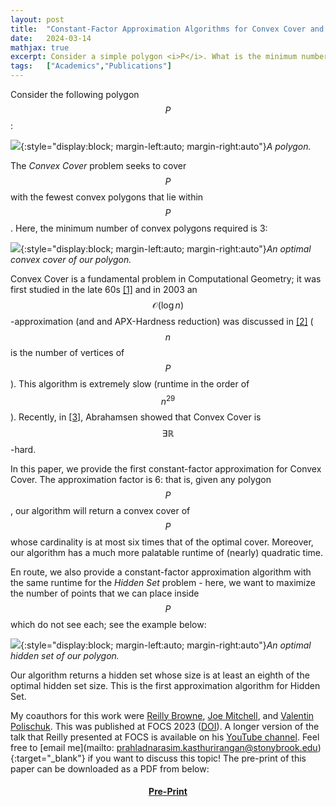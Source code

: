 ```yaml
---
layout: post
title:  "Constant-Factor Approximation Algorithms for Convex Cover and Hidden Set in a Simple Polygon"
date:   2024-03-14
mathjax: true
excerpt: Consider a simple polygon <i>P</i>. What is the minimum number of convex subsets of <i>P</i> are required to completely cover <i>P</i>? This fundamental problem (called <i>Convex Cover</i>) in computational geometry has proven to be frustratingly hard to solve exactly and/or to approximate for over fifty years. In this work, we provide the first constant-factor approximation for Convex Cover. This algorithm runs in (nearly) quadratic time. En route, we also provide a constant-factor approximation algorithm for the <i>Hidden Set</i> problem, where we need to find the maximum number of points inside <i>P</i> which do not see each other. This is the first approximation algorithm for Hidden Set in literature.       
tags:   ["Academics","Publications"]
---
```


Consider the following polygon $$P$$:

![]({{site.baseurl}}/images/ConvexCover/polygon.png){:style="display:block; margin-left:auto; margin-right:auto"}*A polygon.*

The *Convex Cover* problem seeks to cover $$P$$ with the fewest convex polygons that lie within $$P$$. Here, the minimum number of convex polygons required is 3:

![]({{site.baseurl}}/images/ConvexCover/convex_cover.png){:style="display:block; margin-left:auto; margin-right:auto"}*An optimal convex cover of our polygon.*

Convex Cover is a fundamental problem in Computational Geometry; it was first studied in the late 60s [[1]](https://www.sciencedirect.com/science/article/abs/pii/003132036890006X) and in 2003 an $$\mathcal{O}(\log{n})$$-approximation (and and APX-Hardness reduction) was discussed in [[2]](https://epubs.siam.org/doi/10.1137/S0097539702405139) ($$n$$ is the number of vertices of $$P$$). This algorithm is extremely slow (runtime in the order of $$n^{29}$$). Recently, in [[3]](http://ieee-focs.org/FOCS-2021-Papers/pdfs/FOCS2021-5stbVHiOp5jRHWlSl41FkR/205500a375/205500a375.pdf), Abrahamsen showed that Convex Cover is $$\exists\mathbb{R}$$-hard. 

In this paper, we provide the first constant-factor approximation for Convex Cover. The approximation factor is 6: that is, given any polygon $$P$$, our algorithm will return a convex cover of $$P$$ whose cardinality is at most six times that of the optimal cover. Moreover, our algorithm has a much more palatable runtime of (nearly) quadratic time.

En route, we also provide a constant-factor approximation algorithm with the same runtime for the *Hidden Set* problem - here, we want to maximize the number of points that we can place inside $$P$$ which do not see each; see the example below:

![]({{site.baseurl}}/images/ConvexCover/hidden_set.png){:style="display:block; margin-left:auto; margin-right:auto"}*An optimal hidden set of our polygon.*

Our algorithm returns a hidden set whose size is at least an eighth of the optimal hidden set size. This is the first approximation algorithm for Hidden Set.

My coauthors for this work were [Reilly Browne](https://rajalo.github.io), [Joe Mitchell](https://www.stonybrook.edu/commcms/ams/people/_faculty_profiles/mitchell), and [Valentin Polischuk](https://itn-web.it.liu.se/~valpo40/). This was published at FOCS 2023 ([DOI](https://ieeexplore.ieee.org/document/10353176)). A longer version of the talk that Reilly presented at FOCS is available on his [YouTube channel](https://www.youtube.com/watch?v=WOQ4_-7XsEw). Feel free to [email me](mailto: prahladnarasim.kasthurirangan@stonybrook.edu){:target="_blank"} if you want to discuss this topic! The pre-print of this paper can be downloaded as a PDF from below: 

#### <center><a href = "{{site.baseurl}}/documents/cchs.pdf" download>Pre-Print</a></center>